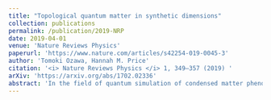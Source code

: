 ```yaml
---
title: "Topological quantum matter in synthetic dimensions"
collection: publications
permalink: /publication/2019-NRP
date: 2019-04-01
venue: 'Nature Reviews Physics'
paperurl: 'https://www.nature.com/articles/s42254-019-0045-3'
author: 'Tomoki Ozawa, Hannah M. Price'
citation: '<i> Nature Reviews Physics </i> 1, 349–357 (2019) '
arXiv: 'https://arxiv.org/abs/1702.02336'
abstract: 'In the field of quantum simulation of condensed matter phenomena by artificially engineering the Hamiltonian of an atomic, molecular or optical system, the concept of synthetic dimensions has recently emerged as a powerful way to emulate phenomena such as topological phases of matter, which are now of great interest across many areas of physics. The main idea of a synthetic dimension is to couple together suitable degrees of freedom, such as a set of internal atomic states, in order to mimic the motion of a particle along an extra spatial dimension. This approach provides a way to engineer lattice Hamiltonians and enables the realization of higher-dimensional topological models in platforms with lower dimensionality. We give an overview of the recent progress in studying topological matter in synthetic dimensions. After reviewing proposals and realizations in various set-ups, we discuss future prospects in many-body physics, applications and topological effects in three or more spatial dimensions.'
---
```

